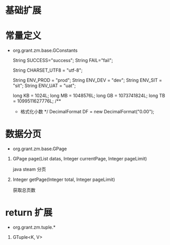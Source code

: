 # 基础扩展

# 常量定义

- org.grant.zm.base.GConstants

    String SUCCESS="success";
    String FAIL="fail";
    
    String CHARSET_UTF8 = "utf-8";
    
    String ENV_PROD = "prod";
    String ENV_DEV = "dev";
    String ENV_SIT = "sit";
    String ENV_UAT = "uat";
    
    long KB = 1024L;
    long MB = 1048576L;
    long GB = 1073741824L;
    long TB = 1099511627776L;
    /**
     * 格式化小数
     */
    DecimalFormat DF = new DecimalFormat("0.00");

# 数据分页

- org.grant.zm.base.GPage
1. GPage<T> page(List<T> datas, Integer currentPage, Integer pageLimit)

    java steam 分页

2. Integer getPage(Integer total, Integer pageLimit)

    获取总页数

# return 扩展

- org.grant.zm.tuple.*
1. GTuple<K, V>